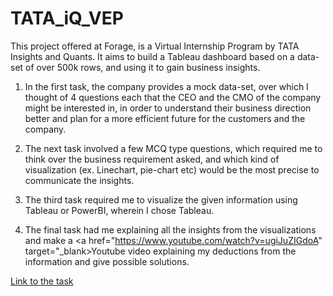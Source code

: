 # TATA_iQ_VEP
This project offered at Forage, is a Virtual Internship Program by TATA Insights and Quants. It aims to build a Tableau dashboard based on a data-set of over 500k rows, and using it to gain business insights.

1. In the first task, the company provides a mock data-set, over which I thought of 4 questions each that the CEO and the CMO of the company might be interested in, in order to understand their business direction better and plan for a more efficient future for the customers and the company.

2. The next task involved a few MCQ type questions, which required me to think over the business requirement asked, and which kind of visualization (ex. Linechart, pie-chart etc) would be the most precise to communicate the insights.

3. The third task required me to visualize the given information using Tableau or PowerBI, wherein I chose Tableau.

4. The final task had me explaining all the insights from the visualizations and make a <a href="https://www.youtube.com/watch?v=ugiJuZIGdoA" target="_blank>Youtube video</a> explaining my deductions from the information and give possible solutions.

<a href="https://www.theforage.com/virtual-internships/prototype/MyXvBcppsW2FkNYCX/Data-Visualisation-Empowering-Business-with-Effective-Insights?ref=DTZGyRftdiTvBtMeX" target="_blank">Link to the task</a>
